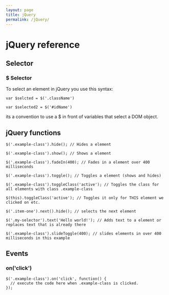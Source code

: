 ```yaml
---
layout: page
title: jQuery
permalink: /jQuery/
---
```


# jQuery reference

## Selector
### $ Selector

To select an element in jQuery you use this syntax:

    var $selcted = $('.className')

    var $selected2 = $('#idName')


its a convention to use a $ in front of variables that select a DOM object.

## jQuery functions


    $('.example-class').hide(); // Hides a element

    $('.example-class').show(); // Shows a element

    $('.example-class').fadeIn(400); // Fades in a element over 400 milliseconds

    $('.example-class').toggle(); // Toggles a element (shows and hides)

    $('.example-class').toggleClass('active'); // Toggles the class for all elements with class .example-class

    $(this).toggleClass('active'); // Toggles it only for THIS element we clicked on etc.

    $('.item-one').next().hide(); // selects the next element

    $('.my-selector').text('Hello world!'); // Adds text to a element or replaces text that is already there

    $('.example-class').slideToggle(400); // slides elements in over 400 milliseconds in this example

## Events
### on('click')

    $('.example-class').on('click', function() {
      // execute the code here when .example-class is clicked.
    });
